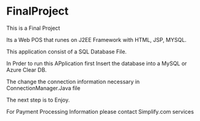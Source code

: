# FinalProject
This is a Final Project

Its a Web POS that runes on J2EE Framework with HTML, JSP, MYSQL.

This application consist of a SQL Database File.

In Prder to run this APplication first Insert the database into a MySQL or Azure Clear DB.

The change the connection information necessary in ConnectionManager.Java file

The next step is to Enjoy.

For Payment Processing Information please contact Simplify.com services

